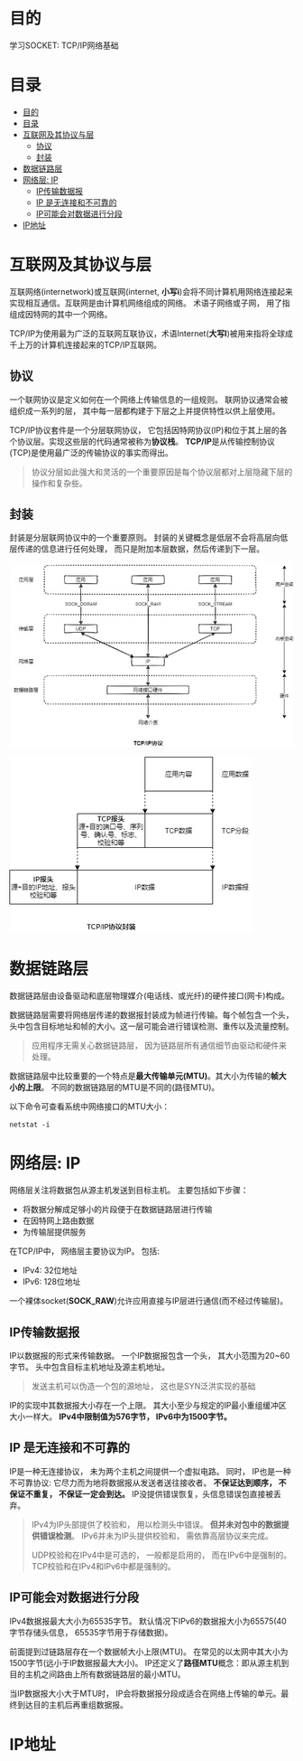 # 目的
学习SOCKET: TCP/IP网络基础

# 目录
- [目的](#目的)
- [目录](#目录)
- [互联网及其协议与层](#互联网及其协议与层)
  - [协议](#协议)
  - [封装](#封装)
- [数据链路层](#数据链路层)
- [网络层: IP](#网络层-ip)
  - [IP传输数据报](#ip传输数据报)
  - [IP 是无连接和不可靠的](#ip-是无连接和不可靠的)
  - [IP可能会对数据进行分段](#ip可能会对数据进行分段)
- [IP地址](#ip地址)

# 互联网及其协议与层
互联网络(internetwork)或互联网(internet, **小写i**)会将不同计算机用网络连接起来实现相互通信。互联网是由计算机网络组成的网络。 术语子网络或子网， 用了指组成因特网的其中一个网络。

TCP/IP为使用最为广泛的互联网互联协议，术语Internet(**大写I**)被用来指将全球成千上万的计算机连接起来的TCP/IP互联网。

## 协议
一个联网协议是定义如何在一个网络上传输信息的一组规则。 联网协议通常会被组织成一系列的层， 其中每一层都构建于下层之上并提供特性以供上层使用。

TCP/IP协议套件是一个分层联网协议， 它包括因特网协议(IP)和位于其上层的各个协议层。实现这些层的代码通常被称为**协议栈**。
**TCP/IP**是从传输控制协议(TCP)是使用最广泛的传输协议的事实而得出。

> 协议分层如此强大和灵活的一个重要原因是每个协议层都对上层隐藏下层的操作和复杂些。

## 封装

封装是分层联网协议中的一个重要原则。 封装的关键概念是低层不会将高层向低层传递的信息进行任何处理， 而只是附加本层数据，然后传递到下一层。

![TCP/IP基础架构](img/tcp-ip_architecture.jpg)

![TCP/IP 分层封装](img/tcp-ip_encapsulation.jpg)

# 数据链路层

数据链路层由设备驱动和底层物理媒介(电话线、或光纤)的硬件接口(网卡)构成。

数据链路层需要将网络层传递的数据报封装成为帧进行传输。每个帧包含一个头，头中包含目标地址和帧的大小。这一层可能会进行错误检测、重传以及流量控制。

> 应用程序无需关心数据链路层， 因为链路层所有通信细节由驱动和硬件来处理。

数据链路层中比较重要的一个特点是**最大传输单元(MTU)**。其大小为传输的**帧大小的上限**。 不同的数据链路层的MTU是不同的(路径MTU)。

以下命令可查看系统中网络接口的MTU大小：
```shell
netstat -i
```

# 网络层: IP
网络层关注将数据包从源主机发送到目标主机。 主要包括如下步骤：
- 将数据分解成足够小的片段便于在数据链路层进行传输
- 在因特网上路由数据
- 为传输层提供服务

在TCP/IP中， 网络层主要协议为IP。 包括:
- IPv4: 32位地址
- IPv6: 128位地址

一个裸体socket(**SOCK_RAW**)允许应用直接与IP层进行通信(而不经过传输层)。

## IP传输数据报
IP以数据报的形式来传输数据。 一个IP数据报包含一个头， 其大小范围为20~60字节。 头中包含目标主机地址及源主机地址。

> 发送主机可以伪造一个包的源地址，  这也是SYN泛洪实现的基础

IP的实现中其数据报大小存在一个上限。 其大小至少与规定的IP最小重组缓冲区大小一样大。 **IPv4中限制值为576字节， IPv6中为1500字节。**

## IP 是无连接和不可靠的
IP是一种无连接协议， 未为两个主机之间提供一个虚拟电路。 同时， IP也是一种不可靠协议: 它尽力而为地将数据报从发送者送往接收者。 **不保证达到顺序， 不保证不重复， 不保证一定会到达。** IP没提供错误恢复，头信息错误包直接被丢弃。

> IPv4为IP头部提供了校验和， 用以检测头中错误。 **但并未对包中的数据提供错误检测**。 IPv6并未为IP头提供校验和， 需依靠高层协议来完成。
> 
> UDP校验和在IPv4中是可选的， 一般都是启用的， 而在IPv6中是强制的。 TCP校验和在IPv4和IPv6中都是强制的。

## IP可能会对数据进行分段
IPv4数据报最大大小为65535字节。 默认情况下IPv6的数据报大小为65575(40字节存储头信息， 65535字节用于存储数据)。

前面提到过链路层存在一个数据帧大小上限(MTU)。 在常见的以太网中其大小为1500字节(远小于IP数据报最大大小)。 
IP还定义了**路径MTU**概念：即从源主机到目的主机之间路由上所有数据链路层的最小MTU。

当IP数据报大小大于MTU时， IP会将数据报分段成适合在网络上传输的单元。最终到达目的主机后再重组数据报。

# IP地址

